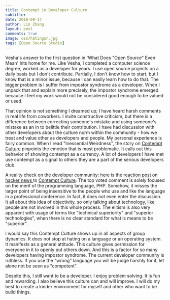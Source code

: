 ```yaml
---
title: Contempt in Developer Culture
subtitle:
date: 2018-09-17
author: Lin Zhang
layout: post
comments: true
image: oss/hatingon.jpg
tags: [Open Source Studio]
---
```


Vesha's answer to the first question in 'What Does "Open Source" Even Mean' hits home for me. Like Vesha, I completed a computer science degree, worked as a developer for years. I use open source projects on a daily basis but I don't contribute. Partially, I don't know how to start, but I know that is a minor issue, because I can easily learn how to do that. The bigger problem is I suffer from impostor syndrome as a developer. When I unpack that and explain more precisely, the impostor syndrome emerged because I feel my work would not be considered good enough to be valued or used.

That opinion is not something I dreamed up; I have heard harsh comments in real life from coworkers. I invite constructive criticism, but there is a difference between correcting someone's mistake and using someone's mistake as an in to belittle their contribution. I have had discussion with other developers about the culture norm within the community - how we treat and value other as developers and people. My personal experience is fairy common. When I read "Inessential Weirdness", the story on [Contempt Culture](https://blog.aurynn.com/2015/12/16-contempt-culture) pinpoints the emotion that is most problematic. It calls out this behavior of showing contempt as a currency. A lot of developers I have met use contempt as a signal to others they are a part of the serious developers club.

A reality check on the developer community: here is the [reaction post on hacker news ](https://news.ycombinator.com/item?id=12343755) to [Contempt Culture](https://blog.aurynn.com/2015/12/16-contempt-culture). The top voted comment is solely focused on the merit of the programming language, PHP. Somehow, it misses the larger point of being insensitive to the people who use and like the language in a professional conference. In fact, it does not even enter the discussion. It all about this idea of objectivity, so only talking about technology, like people are not involved in this whole process. The elitism is also very apparent with usage of terms like "technical superiority" and "superior technologies", when there is no clear standard for what is means to be "superior".

I would say this Contempt Culture shows up in all aspects of group dynamics. It does not stop at hating on a language or an operating system. It manifests as a general attitude. This culture gives permission for everyone in it to openly put others down. And this is a factor for so many developers having impostor syndrome. The current developer community is ruthless. If you use the "wrong" language you will be judge harshly for it, let alone not be seen as "competent".

Despite this, I still want to be a developer. I enjoy problem solving. It is fun and rewarding. I also believe this culture can and will improve. I will do my best to create a kinder environment for myself and other who want to be build things. 
